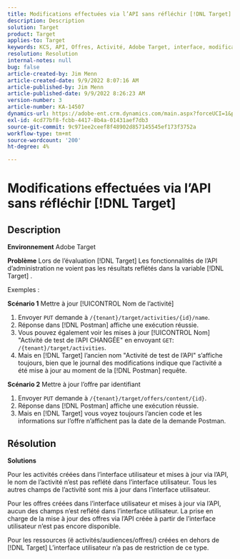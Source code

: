 ```yaml
---
title: Modifications effectuées via l’API sans réfléchir [!DNL Target]
description: Description
solution: Target
product: Target
applies-to: Target
keywords: KCS, API, Offres, Activité, Adobe Target, interface, modifications
resolution: Resolution
internal-notes: null
bug: false
article-created-by: Jim Menn
article-created-date: 9/9/2022 8:07:16 AM
article-published-by: Jim Menn
article-published-date: 9/9/2022 8:26:23 AM
version-number: 3
article-number: KA-14507
dynamics-url: https://adobe-ent.crm.dynamics.com/main.aspx?forceUCI=1&pagetype=entityrecord&etn=knowledgearticle&id=ccc21268-1630-ed11-9db1-0022480866ad
exl-id: 4cd77bf8-fcbb-4417-8b4a-01431aef7db3
source-git-commit: 9c971ee2ceef8f48902d857145545ef173f3752a
workflow-type: tm+mt
source-wordcount: '200'
ht-degree: 4%

---
```


# Modifications effectuées via l’API sans réfléchir [!DNL Target]

## Description


<b>Environnement</b>
Adobe Target

<b>Problème</b>
Lors de l’évaluation [!DNL Target] Les fonctionnalités de l’API d’administration ne voient pas les résultats reflétés dans la variable [!DNL Target] .

Exemples :

<b>Scénario 1</b>
Mettre à jour [!UICONTROL Nom de l’activité]

1. Envoyer `PUT` demande à `/{tenant}/target/activities/{id}/name`.
2. Réponse dans [!DNL Postman] affiche une exécution réussie.
3. Vous pouvez également voir les mises à jour [!UICONTROL Nom] &quot;Activité de test de l’API CHANGÉE&quot; en envoyant `GET`: `/{tenant}/target/activities`.
4. Mais en [!DNL Target] l’ancien nom &quot;Activité de test de l’API&quot; s’affiche toujours, bien que le journal des modifications indique que l’activité a été mise à jour au moment de la [!DNL Postman] requête.


<b>Scénario 2</b>
Mettre à jour l’offre par identifiant

1. Envoyer `PUT` demande à `/{tenant}/target/offers/content/{id}`.
2. Réponse dans [!DNL Postman] affiche une exécution réussie.
3. Mais en [!DNL Target] vous voyez toujours l’ancien code et les informations sur l’offre n’affichent pas la date de la demande Postman.







## Résolution


<b>Solutions</b>

Pour les activités créées dans l’interface utilisateur et mises à jour via l’API, le nom de l’activité n’est pas reflété dans l’interface utilisateur. Tous les autres champs de l’activité sont mis à jour dans l’interface utilisateur.

Pour les offres créées dans l’interface utilisateur et mises à jour via l’API, aucun des champs n’est reflété dans l’interface utilisateur. La prise en charge de la mise à jour des offres via l’API créée à partir de l’interface utilisateur n’est pas encore disponible.

Pour les ressources (ё activités/audiences/offres/) créées en dehors de [!DNL Target] L’interface utilisateur n’a pas de restriction de ce type.
